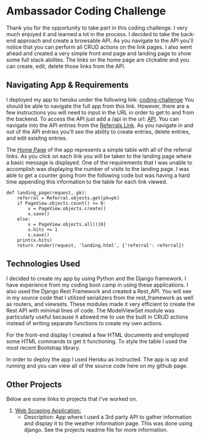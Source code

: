# Ambassador Coding Challenge

Thank you for the opportunity to take part in this coding challenge. I very much enjoyed it and learned a lot in the process. I decided to take the back-end approach and create a browsable API. As you navigate to the API you'll notice that you can perform all CRUD actions on the link pages. I also went ahead and created a very simple front end page and landing page to show some full stack abilites. The links on the home page are clickable and you can create, edit, delete those links from the API. 

## Navigating App & Requirements

I deployed my app to heroku under the following link: [coding-challenge](https://mysterious-taiga-47695.herokuapp.com/)
You should be able to navigate the full app from this link. However, there are a few instructions you will need to input in the URL in order to get to and from the backend. To access the API just add a /api in the url: [API](https://mysterious-taiga-47695.herokuapp.com/api/). You can navigate into the API entries from the [Referrals Link](https://mysterious-taiga-47695.herokuapp.com/api/referrals/). As you navigate in and out of the API entries you'll see the ability to create entries, delete entries, and edit exisitng entries.

The [Home Page](https://mysterious-taiga-47695.herokuapp.com/) of the app represents a simple table with all of the referral links. As you click on each link you will be taken to the landing page where a basic message is displayed. One of the requirements that I was unable to accomplish was displaying the number of visits to the landing page. I was able to get a counter going from the following code but was having a hard time appending this information to the table for each link viewed.
```
def landing_page(request, pk):
    referral = Referral.objects.get(pk=pk)
    if PageView.objects.count() <= 0:
        x = PageView.objects.create()
        x.save()
    else:
        x = PageView.objects.all()[0]
        x.hits += 1
        x.save()
    print(x.hits)
    return render(request, 'landing.html', {'referral': referral})
```
## Technologies Used

I decided to create my app by using Python and the Django framework. I have experience from my coding boot camp in using these applications. I also used the Django Rest Framework and created a Rest_API. You will see in my source code that I utilized serializers from the rest_framework as well as routers, and viewsets. These modules made it very efficient to create the Rest API with minimal lines of code. The ModelViewSet module was particularly useful because it allowed me to use the built in CRUD actions instead of writing separate functions to create my own actions.  

For the front-end display I created a few HTML documents and employed some HTML commands to get it functioning. To style the table I used the most recent Bootstrap library. 

In order to deploy the app I used Heroku as instructed. The app is up and running and you can view all of the source code here on my github page. 

## Other Projects

Below are some links to projects that I've worked on. 

1. [Web Scraping Application:](https://github.com/mjtabor1/TTA-Python-Projects/tree/master/TravelScrape)
    - Description: App where I used a 3rd party API to gather information and display it to the weather information page. This was done using django. See the projects readme file for more information.
